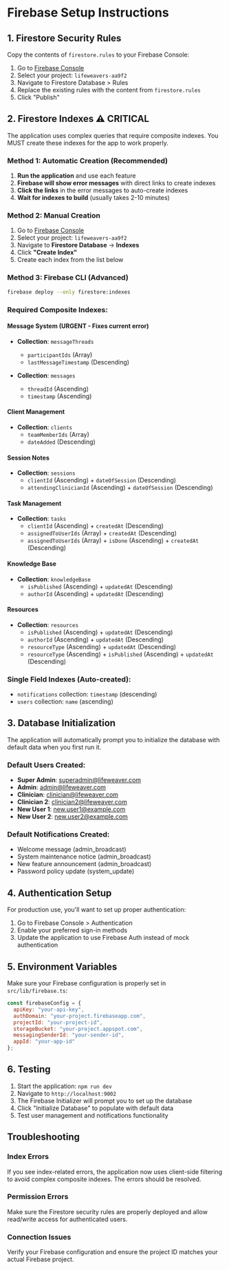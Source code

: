 # Firebase Setup Instructions

## 1. Firestore Security Rules

Copy the contents of `firestore.rules` to your Firebase Console:

1. Go to [Firebase Console](https://console.firebase.google.com/)
2. Select your project: `lifeweavers-aa9f2`
3. Navigate to Firestore Database > Rules
4. Replace the existing rules with the content from `firestore.rules`
5. Click "Publish"

## 2. Firestore Indexes ⚠️ **CRITICAL**

The application uses complex queries that require composite indexes. You MUST create these indexes for the app to work properly.

### Method 1: Automatic Creation (Recommended)
1. **Run the application** and use each feature
2. **Firebase will show error messages** with direct links to create indexes
3. **Click the links** in the error messages to auto-create indexes
4. **Wait for indexes to build** (usually takes 2-10 minutes)

### Method 2: Manual Creation
1. Go to [Firebase Console](https://console.firebase.google.com/)
2. Select your project: `lifeweavers-aa9f2`
3. Navigate to **Firestore Database** → **Indexes**
4. Click **"Create Index"**
5. Create each index from the list below

### Method 3: Firebase CLI (Advanced)
```bash
firebase deploy --only firestore:indexes
```

### Required Composite Indexes:

#### **Message System** (URGENT - Fixes current error)
- **Collection**: `messageThreads`
  - `participantIds` (Array)
  - `lastMessageTimestamp` (Descending)

- **Collection**: `messages`
  - `threadId` (Ascending)
  - `timestamp` (Ascending)

#### **Client Management**
- **Collection**: `clients`
  - `teamMemberIds` (Array)
  - `dateAdded` (Descending)

#### **Session Notes**
- **Collection**: `sessions`
  - `clientId` (Ascending) + `dateOfSession` (Descending)
  - `attendingClinicianId` (Ascending) + `dateOfSession` (Descending)

#### **Task Management**
- **Collection**: `tasks`
  - `clientId` (Ascending) + `createdAt` (Descending)
  - `assignedToUserIds` (Array) + `createdAt` (Descending)
  - `assignedToUserIds` (Array) + `isDone` (Ascending) + `createdAt` (Descending)

#### **Knowledge Base**
- **Collection**: `knowledgeBase`
  - `isPublished` (Ascending) + `updatedAt` (Descending)
  - `authorId` (Ascending) + `updatedAt` (Descending)

#### **Resources**
- **Collection**: `resources`
  - `isPublished` (Ascending) + `updatedAt` (Descending)
  - `authorId` (Ascending) + `updatedAt` (Descending)
  - `resourceType` (Ascending) + `updatedAt` (Descending)
  - `resourceType` (Ascending) + `isPublished` (Ascending) + `updatedAt` (Descending)

### Single Field Indexes (Auto-created):
- `notifications` collection: `timestamp` (descending)
- `users` collection: `name` (ascending)

## 3. Database Initialization

The application will automatically prompt you to initialize the database with default data when you first run it.

### Default Users Created:
- **Super Admin**: superadmin@lifeweaver.com
- **Admin**: admin@lifeweaver.com
- **Clinician**: clinician@lifeweaver.com
- **Clinician 2**: clinician2@lifeweaver.com
- **New User 1**: new.user1@example.com
- **New User 2**: new.user2@example.com

### Default Notifications Created:
- Welcome message (admin_broadcast)
- System maintenance notice (admin_broadcast)
- New feature announcement (admin_broadcast)
- Password policy update (system_update)

## 4. Authentication Setup

For production use, you'll want to set up proper authentication:

1. Go to Firebase Console > Authentication
2. Enable your preferred sign-in methods
3. Update the application to use Firebase Auth instead of mock authentication

## 5. Environment Variables

Make sure your Firebase configuration is properly set in `src/lib/firebase.ts`:

```javascript
const firebaseConfig = {
  apiKey: "your-api-key",
  authDomain: "your-project.firebaseapp.com",
  projectId: "your-project-id",
  storageBucket: "your-project.appspot.com",
  messagingSenderId: "your-sender-id",
  appId: "your-app-id"
};
```

## 6. Testing

1. Start the application: `npm run dev`
2. Navigate to `http://localhost:9002`
3. The Firebase Initializer will prompt you to set up the database
4. Click "Initialize Database" to populate with default data
5. Test user management and notifications functionality

## Troubleshooting

### Index Errors
If you see index-related errors, the application now uses client-side filtering to avoid complex composite indexes. The errors should be resolved.

### Permission Errors
Make sure the Firestore security rules are properly deployed and allow read/write access for authenticated users.

### Connection Issues
Verify your Firebase configuration and ensure the project ID matches your actual Firebase project.
